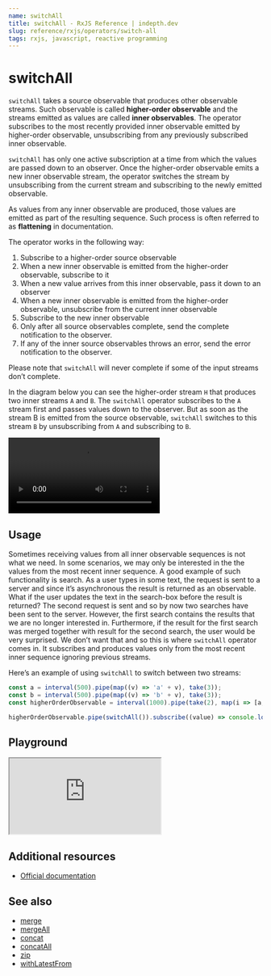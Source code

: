 ```yaml
---
name: switchAll
title: switchAll - RxJS Reference | indepth.dev
slug: reference/rxjs/operators/switch-all
tags: rxjs, javascript, reactive programming
---
```


# switchAll

`switchAll` takes a source observable that produces other observable streams. Such observable is called **higher-order observable** and the streams emitted as values are called **inner observables**. The operator subscribes to the most recently provided inner observable emitted by higher-order observable, unsubscribing from any previously subscribed inner observable.

`switchAll` has only one active subscription at a time from which the values are passed down to an observer. Once the higher-order observable emits a new inner observable stream, the operator switches the stream by unsubscribing from the current stream and subscribing to the newly emitted observable.

As values from any inner observable are produced, those values are emitted as part of the resulting sequence. Such process is often referred to as **flattening** in documentation.

The operator works in the following way:

1. Subscribe to a higher-order source observable
2. When a new inner observable is emitted from the higher-order observable, subscribe to it
3. When a new value arrives from this inner observable, pass it down to an observer
4. When a new inner observable is emitted from the higher-order observable, unsubscribe from the current inner observable
5. Subscribe to the new inner observable
6. Only after all source observables complete, send the complete notification to the observer.
7. If any of the inner source observables throws an error, send the error notification to the observer.

Please note that `switchAll` will never complete if some of the input streams don’t complete.

In the diagram below you can see the higher-order stream `H` that produces two inner streams `A` and `B`. The `switchAll` operator subscribes to the `A` stream first and passes values down to the observer. But as soon as the stream B is emitted from the source observable, `switchAll` switches to this stream `B` by unsubscribing from `A` and subscribing to `B`.

<video>
    <source src="https://images.indepth.dev/references/rxjs/operators/switch-all.mp4" type="video/mp4">
</video>

## Usage
Sometimes receiving values from all inner observable sequences is not what we need. In some scenarios, we may only be interested in the the values from the most recent inner sequence. A good example of such functionality is search. As a user types in some text, the request is sent to a server and since it’s asynchronous the result is returned as an observable. What if the user updates the text in the search-box before the result is returned? The second request is sent and so by now two searches have been sent to the server. However, the first search contains the results that we are no longer interested in. Furthermore, if the result for the first search was merged together with result for the second search, the user would be very surprised. We don’t want that and so this is where `switchAll` operator comes in. It subscribes and produces values only from the most recent inner sequence ignoring previous streams.

Here’s an example of using `switchAll` to switch between two streams:

```javascript
const a = interval(500).pipe(map((v) => 'a' + v), take(3));
const b = interval(500).pipe(map((v) => 'b' + v), take(3));
const higherOrderObservable = interval(1000).pipe(take(2), map(i => [a, b][i]));

higherOrderObservable.pipe(switchAll()).subscribe((value) => console.log(value));
```

## Playground

<iframe src="https://stackblitz.com/edit/indepth-rxjs-switch-all?embed=1&file=index.ts"></iframe>

## Additional resources

- [Official documentation](https://rxjs.dev/api/operators/switchAll)

## See also

- [merge](https://indepth.dev/reference/rxjs/operators/merge)
- [mergeAll](https://indepth.dev/reference/rxjs/operators/merge-all)
- [concat](https://indepth.dev/reference/rxjs/operators/concat)
- [concatAll](https://indepth.dev/reference/rxjs/operators/concat-all)
- [zip](https://indepth.dev/reference/rxjs/operators/zip)
- [withLatestFrom](https://indepth.dev/reference/rxjs/operators/with-latest-from)
